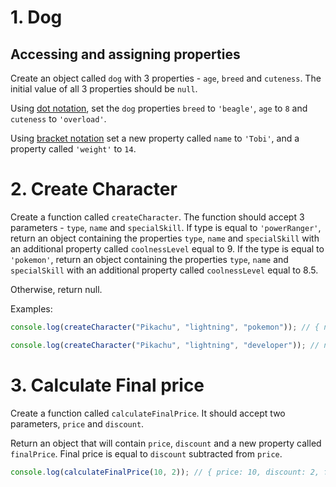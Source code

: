 # 1. Dog

## Accessing and assigning properties

Create an object called `dog` with 3 properties - `age`, `breed` and `cuteness`. The initial value of all 3 properties should be `null`.

Using [dot notation](https://developer.mozilla.org/en-US/docs/Web/JavaScript/Reference/Operators/Property_Accessors?retiredLocale=de#dot_notation), set the `dog` properties `breed` to `'beagle'`, `age` to `8` and `cuteness` to `'overload'`.

Using [bracket notation](https://developer.mozilla.org/en-US/docs/Web/JavaScript/Reference/Operators/Property_Accessors?retiredLocale=de#bracket_notation) set a new property called `name` to `'Tobi'`, and a property called `'weight'` to `14`.

# 2. Create Character

Create a function called `createCharacter`. The function should accept 3 parameters - `type`, `name` and `specialSkill`.
If type is equal to `'powerRanger'`, return an object containing the properties `type`, `name` and `specialSkill` with an additional property called `coolnessLevel` equal to 9.
If the type is equal to `'pokemon'`, return an object containing the properties `type`, `name` and `specialSkill` with an additional property called `coolnessLevel` equal to 8.5.

Otherwise, return null.

Examples:

```javascript
console.log(createCharacter("Pikachu", "lightning", "pokemon")); // { name: "Pikachu", specialSkill: "lightning", type: "pokemon", coolnessLevel: 8.5 }
```

```javascript
console.log(createCharacter("Pikachu", "lightning", "developer")); // null
```

# 3. Calculate Final price

Create a function called `calculateFinalPrice`. It should accept two parameters, `price` and `discount`.

Return an object that will contain `price`, `discount` and a new property called `finalPrice`. Final price is equal to `discount` subtracted from `price`.

```javascript
console.log(calculateFinalPrice(10, 2)); // { price: 10, discount: 2, finalPrice: 8 }
```
